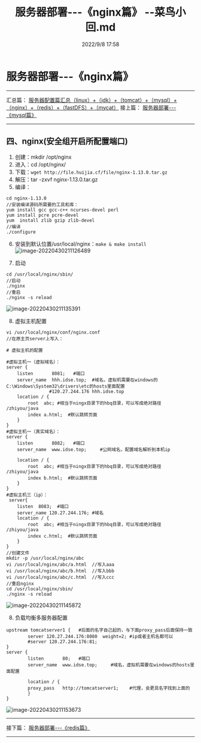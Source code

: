 ﻿---
title: 服务器部署---《nginx篇》 --菜鸟小回.md
date:  2022/9/8 17:58
category_bar: true
categories: 运维
tags:
- nginx
---
# 服务器部署---《nginx篇》
---
汇总篇：
[服务器配置篇汇总（linux）+（jdk）+（tomcat）+（mysql）+（nginx）+（redis）+（fastDFS）+（mycat）](https://blog.huijia.cf/2022/09/08/BookMark/%E8%BF%90%E7%BB%B4/%E6%9C%8D%E5%8A%A1%E5%99%A8%E9%85%8D%E7%BD%AE%E7%AF%87%E6%B1%87%E6%80%BB%EF%BC%88linux%EF%BC%89+%EF%BC%88jdk%EF%BC%89+%EF%BC%88tomcat%EF%BC%89+%EF%BC%88mysql%EF%BC%89+%EF%BC%88nginx%EF%BC%89+%EF%BC%88redis%EF%BC%89+%EF%BC%88fastDFS%EF%BC%89+%EF%BC%88mycat%EF%BC%89+%EF%BC%88git%EF%BC%89+(maven)%20--%E8%8F%9C%E9%B8%9F%E5%B0%8F%E5%9B%9E/)
接上篇：
[服务器部署---《mysql篇》](https://blog.huijia.cf/2022/09/08/BookMark/%E8%BF%90%E7%BB%B4/%E6%9C%8D%E5%8A%A1%E5%99%A8%E9%83%A8%E7%BD%B2---%E3%80%8Amysql%E7%AF%87%E3%80%8B%20--%E8%8F%9C%E9%B8%9F%E5%B0%8F%E5%9B%9E/)

---
## 四、nginx(安全组开启所配置端口)
1. 创建：mkdir /opt/nginx
2. 进入：cd /opt/nginx/
3. 下载：`wget http://file.huijia.cf/file/nginx-1.13.0.tar.gz`
4. 解压：tar -zxvf nginx-1.13.0.tar.gz 
5. 编译：
```
cd nginx-1.13.0
//安装编译源码所需要的工具和库：
yum install gcc gcc-c++ ncurses-devel perl 
yum install pcre pcre-devel
yum  install zlib gzip zlib-devel
//编译
./configure 
```
6. 安装到默认位置/usr/local/nginx：`make & make install`
![image-20220430211126489](https://img-1256282866.cos.ap-beijing.myqcloud.com/image-20220430211126489.png)

7. 启动
```
cd /usr/local/nginx/sbin/
//启动
./nginx
//重启
./nginx -s reload
```
![image-20220430211135391](https://img-1256282866.cos.ap-beijing.myqcloud.com/image-20220430211135391.png)

8. 虚拟主机配置
```
vi /usr/local/nginx/conf/nginx.conf
//在原主页server上写入：

# 虚拟主机的配置

#虚拟主机一（虚拟域名）：
server { 
	listen       8081;   #端口
	server_name  hhh.idse.top;	#域名，虚拟机需要在windows的C:\Windows\System32\drivers\etc的hosts里面配置
				#120.27.244.176 hhh.idse.top
	location / {  
		root  abc; #相当于ningx目录下的hbq目录，可以写成绝对路径  /zhiyou/java 
		index a.html;  #默认跳转页面
	} 
}
#虚拟主机一（真实域名）：
server { 
	listen       8082;   #端口
	server_name  www.idse.top;     #公网域名，配置域名解析到本机ip
       
	location / {  
		root  abc; #相当于ningx目录下的hbq目录，可以写成绝对路径  /zhiyou/java 
		index b.html;  #默认跳转页面
	} 
}
#虚拟主机三（ip）：
 server{ 
	listen	8083;  #端口
	server_name 120.27.244.176; #域名        
	location / {  
		root  abc; #相当于ningx目录下的hbq目录，可以写成绝对路径  /zhiyou/java 
		index c.html;  #默认跳转页面
	}        
}
//创建文件
mkdir -p /usr/local/nginx/abc
vi /usr/local/nginx/abc/a.html  //写入aaa
vi /usr/local/nginx/abc/b.html  //写入bbb
vi /usr/local/nginx/abc/c.html  //写入ccc
//重启nginx
cd /usr/local/nginx/sbin/
./nginx -s reload
```
![image-20220430211145872](https://img-1256282866.cos.ap-beijing.myqcloud.com/image-20220430211145872.png)

8. 负载均衡多服务器配置
```
upstream tomcatserver1 {   #后面的名字自己起的，与下面proxy_pass后面保持一致
        server 120.27.244.176:8080  weight=2; #ip或者主机名都可以
        #server 120.27.244.176:81;
}
server {
        listen       80;   #端口
        server_name  www.idse.top;     #域名，虚拟机需要在windows的hosts里面配置

        location / {
        proxy_pass   http://tomcatserver1;    #代理，会更具名字找到上面的
        }
}

```
![image-20220430211153673](https://img-1256282866.cos.ap-beijing.myqcloud.com/image-20220430211153673.png)

---
接下篇：
[服务器部署---《redis篇》](https://blog.huijia.cf/2022/09/08/BookMark/%E8%BF%90%E7%BB%B4/%E6%9C%8D%E5%8A%A1%E5%99%A8%E9%83%A8%E7%BD%B2---%E3%80%8Aredis%E7%AF%87%E3%80%8B%20--%E8%8F%9C%E9%B8%9F%E5%B0%8F%E5%9B%9E/)

---
